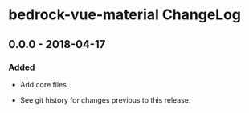 # bedrock-vue-material ChangeLog

## 0.0.0 - 2018-04-17

### Added
- Add core files.

- See git history for changes previous to this release.
